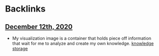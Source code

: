 
# Backlinks
## [December 12th, 2020](<December 12th, 2020.md>)
- My visualization image is a container that holds piece off information that wait for me to analyze and create my own knowledge. [knowledge storage](<knowledge storage.md>)

